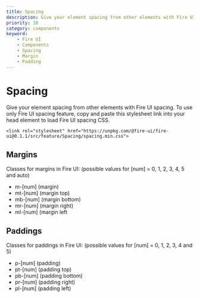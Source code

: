 ```yaml
---
title: Spacing
description: Give your element spacing from other elements with Fire UI spacing.
priority: 10
category: components
keyword: 
    - Fire UI
    - Components
    - Spacing
    - Margin
    - Padding
---
```


# Spacing
Give your element spacing from other elements with Fire UI spacing. To use only Fire UI spacing feature, copy and paste this stylesheet link into your head element to load Fire UI spacing CSS.

```
<link rel="stylesheet" href="https://unpkg.com/@fire-ui/fire-ui@0.1.1/src/feature/Spacing/spacing.min.css">
```

<div class="division">

## Margins
Classes for margins in Fire UI: (possible values for [num] = 0, 1, 2, 3, 4, 5 and auto)
- m-[num] (margin)
- mt-[num] (margin top)
- mb-[num] (margin bottom)
- mr-[num] (margin right)
- ml-[num] (margin left

</div>
<div class="division">

## Paddings
Classes for paddings in Fire UI: (possible values for [num] = 0, 1, 2, 3, 4 and 5)
- p-[num] (padding)
- pt-[num] (padding top)
- pb-[num] (padding bottom)
- pr-[num] (padding right)
- pl-[num] (padding left)

</div>